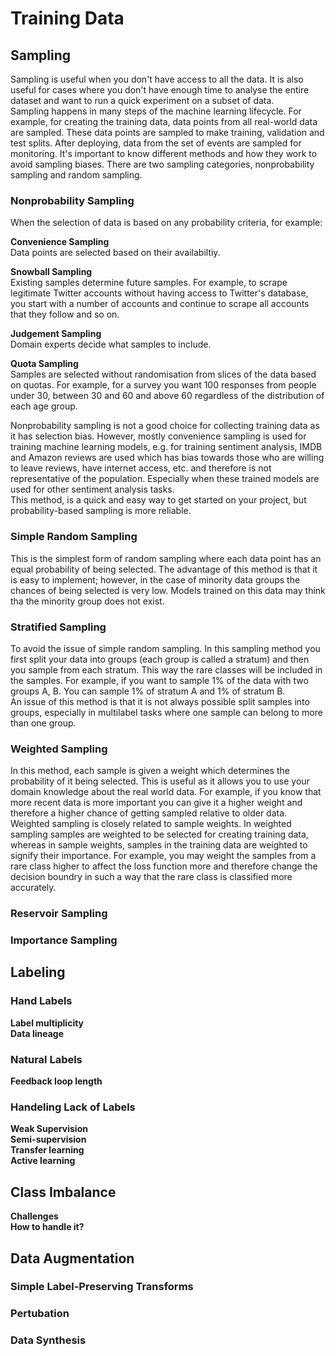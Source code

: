 # Training Data
## Sampling
Sampling is useful when you don't have access to all the data. It is also useful for cases where you don't have enough time to analyse the entire dataset and want to run a quick experiment on a subset of data.   
Sampling happens in many steps of the machine learning lifecycle. For example, for creating the training data, data points from all real-world data are sampled. These data points are sampled to make training, validation and test splits. After deploying, data from the set of events are sampled for monitoring. It's important to know different methods and how they work to avoid sampling biases. There are two sampling categories, nonprobability sampling and random sampling.
### Nonprobability Sampling
When the selection of data is based on any probability criteria, for example:   

**Convenience Sampling**   
Data points are selected based on their availabiltiy.   

**Snowball Sampling**   
Existing samples determine future samples. For example, to scrape legitimate Twitter accounts without having access to Twitter's database, you start with a number of accounts and continue to scrape all accounts that they follow and so on.   

**Judgement Sampling**   
Domain experts decide what samples to include.   

**Quota Sampling**   
Samples are selected without randomisation from slices of the data based on quotas. For example, for a survey you want 100 responses from people under 30, between 30 and 60 and above 60 regardless of the distribution of each age group.   

Nonprobability sampling is not a good choice for collecting training data as it has selection bias. However, mostly convenience sampling is used for training machine learning models, e.g. for training sentiment analysis, IMDB and Amazon reviews are used which has bias towards those who are willing to leave reviews, have internet access, etc. and therefore is not representative of the population. Especially when these trained models are used for other sentiment analysis tasks.   
This method, is a quick and easy way to get started on your project, but probability-based sampling is more reliable.

### Simple Random Sampling
This is the simplest form of random sampling where each data point has an equal probability of being selected. The advantage of this method is that it is easy to implement; however, in the case of minority data groups the chances of being selected is very low. Models trained on this data may think tha the minority group does not exist. 
### Stratified Sampling
To avoid the issue of simple random sampling. In this sampling method you first split your data into groups (each group is called a stratum) and then you sample from each stratum. This way the rare classes will be included in the samples. For example, if you want to sample 1% of the data with two groups A, B. You can sample 1% of stratum A and 1% of stratum B.   
An issue of this method is that it is not always possible split samples into groups, especially in multilabel tasks where one sample can belong to more than one group.
### Weighted Sampling
In this method, each sample is given a weight which determines the probability of it being selected. This is useful as it allows you to use your domain knowledge about the real world data. For example, if you know that more recent data is more important you can give it a higher weight and therefore a higher chance of getting sampled relative to older data.   
Weighted sampling is closely related to sample weights. In weighted sampling samples are weighted to be selected for creating training data, whereas in sample weights, samples in the training data are weighted to signify their importance. For example, you may weight the samples from a rare class higher to affect the loss function more and therefore change the decision boundry in such a way that the rare class is classified more accurately.
### Reservoir Sampling

### Importance Sampling
## Labeling
### Hand Labels
**Label multiplicity**   
**Data lineage**
### Natural Labels
**Feedback loop length**
### Handeling Lack of Labels
**Weak Supervision**   
**Semi-supervision**   
**Transfer learning**   
**Active learning**
## Class Imbalance

**Challenges**   
**How to handle it?**
## Data Augmentation
### Simple Label-Preserving Transforms
### Pertubation
### Data Synthesis